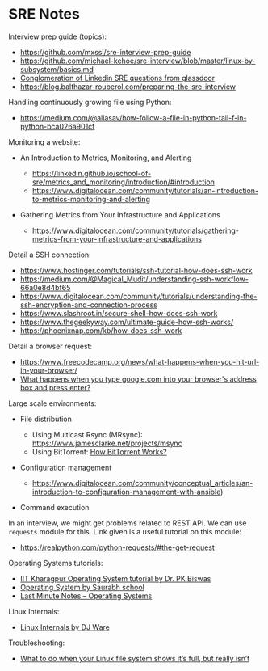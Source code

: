 # SRE Notes

Interview prep guide (topics):

- https://github.com/mxssl/sre-interview-prep-guide
- https://github.com/michael-kehoe/sre-interview/blob/master/linux-by-subsystem/basics.md
- [Conglomeration of Linkedin SRE questions from glassdoor](https://github.com/krishnaramb/FB_Prep/wiki/linkedin)
- https://blog.balthazar-rouberol.com/preparing-the-sre-interview

Handling continuously growing file using Python:

- https://medium.com/@aliasav/how-follow-a-file-in-python-tail-f-in-python-bca026a901cf

Monitoring a website:

- An Introduction to Metrics, Monitoring, and Alerting
    - https://linkedin.github.io/school-of-sre/metrics_and_monitoring/introduction/#introduction
    - https://www.digitalocean.com/community/tutorials/an-introduction-to-metrics-monitoring-and-alerting

- Gathering Metrics from Your Infrastructure and Applications
    - https://www.digitalocean.com/community/tutorials/gathering-metrics-from-your-infrastructure-and-applications

Detail a SSH connection:

- https://www.hostinger.com/tutorials/ssh-tutorial-how-does-ssh-work
- https://medium.com/@Magical_Mudit/understanding-ssh-workflow-66a0e8d4bf65
- https://www.digitalocean.com/community/tutorials/understanding-the-ssh-encryption-and-connection-process
- https://www.slashroot.in/secure-shell-how-does-ssh-work
- https://www.thegeekyway.com/ultimate-guide-how-ssh-works/
- https://phoenixnap.com/kb/how-does-ssh-work


Detail a browser request:

- https://www.freecodecamp.org/news/what-happens-when-you-hit-url-in-your-browser/
- [What happens when you type google.com into your browser's address box and press enter?](https://github.com/alex/what-happens-when)

Large scale environments:

- File distribution

  - Using Multicast Rsync (MRsync): https://www.jamesclarke.net/projects/msync
  - Using BitTorrent: [How BitTorrent Works?](https://computer.howstuffworks.com/bittorrent.htm)

- Configuration management

  - https://www.digitalocean.com/community/conceptual_articles/an-introduction-to-configuration-management-with-ansible)

- Command execution

In an interview, we might get problems related to REST API. We can use `requests` module for this. Link given is a useful tutorial on this module:
- https://realpython.com/python-requests/#the-get-request

Operating Systems tutorials:

- [IIT Kharagpur Operating System tutorial by Dr. PK Biswas](https://www.youtube.com/playlist?list=PLFN0Qcc8RnU62xhyLF4KEe5fxneHPAkog)
- [Operating System by Saurabh school](https://www.youtube.com/playlist?list=PLTZbNwgO5ebqnympIYe2GX4hjjsS9Psdm)
- [Last Minute Notes – Operating Systems](https://www.geeksforgeeks.org/last-minute-notes-operating-systems/)

Linux Internals:

- [Linux Internals by DJ Ware](https://www.youtube.com/playlist?list=PLWK00SLo2KcQi1hlP2_allMWeG19MkQa7)

Troubleshooting:

- [What to do when your Linux file system shows it’s full, but really isn’t](https://www.atlanticmetro.net/what-to-do-when-your-linux-file-system-shows-its-full-but-really-isnt/)
